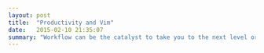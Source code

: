 ```yaml
---
layout: post
title:  "Productivity and Vim"
date:   2015-02-10 21:35:07
summary: "Workflow can be the catalyst to take you to the next level or a hinderence"
---
```

